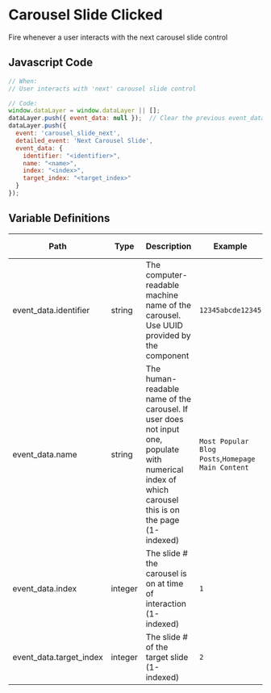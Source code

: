# Carousel Slide Clicked

Fire whenever a user interacts with the next carousel slide control

## Javascript Code

```js
// When:
// User interacts with 'next' carousel slide control

// Code:
window.dataLayer = window.dataLayer || [];
dataLayer.push({ event_data: null });  // Clear the previous event_data object.
dataLayer.push({
  event: 'carousel_slide_next',
  detailed_event: 'Next Carousel Slide',
  event_data: {
    identifier: "<identifier>",
    name: "<name>",
    index: "<index>",
    target_index: "<target_index>"
  }
});
```

## Variable Definitions

|Path|Type|Description|Example|Minimum Length|Maximum Length|Minimum|
| --- | --- | --- | --- | --- | --- | --- |
|event_data.identifier|string|The computer-readable machine name of the carousel. Use UUID provided by the component|`12345abcde12345`||`100`||
|event_data.name|string|The human-readable name of the carousel. If user does not input one, populate with numerical index of which carousel this is on the page (1-indexed)|`Most Popular Blog Posts`,`Homepage Main Content`||`100`||
|event_data.index|integer|The slide # the carousel is on at time of interaction (1-indexed)|`1`|`1`|`100`|`1`|
|event_data.target_index|integer|The slide # of the target slide (1-indexed)|`2`|`1`|`100`|`1`|
